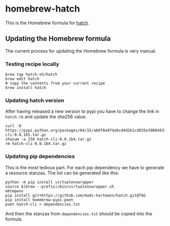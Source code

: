 # homebrew-hatch

This is the Homebrew formula for [hatch][hatch].

## Updating the Homebrew formula

The current process for updating the Homebrew formula is very manual.

### Testing recipe locally

    brew tap hatch-sh/hatch
    brew edit hatch
    # copy the contents from your current recipe
    brew install hatch

### Updating hatch version

After having released a new version to pypi you have to change the link
in `hatch.rb` and update the sha256 value.

    curl -O https://pypi.python.org/packages/04/15/a60f8a9fda0cd4d261cd035e3988d43369b2779ff619da6fbcef8b707211/hatch-cli-0.0.1b5.tar.gz
    shasum -a 256 hatch-cli-0.0.1b4.tar.gz
    rm hatch-cli-0.0.1b4.tar.gz

### Updating pip dependencies

This is the most tedious part. For each pip dependency we have to generate a
resource stanzas. The list can be generated like this:

    python -m pip install virtualenvwrapper
    source $(brew --prefix)/bin/virtualenvwrapper.sh
    mktmpenv
    pip install git+https://github.com/mads-hartmann/hatch.git@TAG
    pip install homebrew-pypi-poet
    poet hatch-cli > dependencies.txt

And then the stanzas from `dependencies.txt` should be copied into the formula.

[hatch]: https://github.com/hatch-sh/hatch
